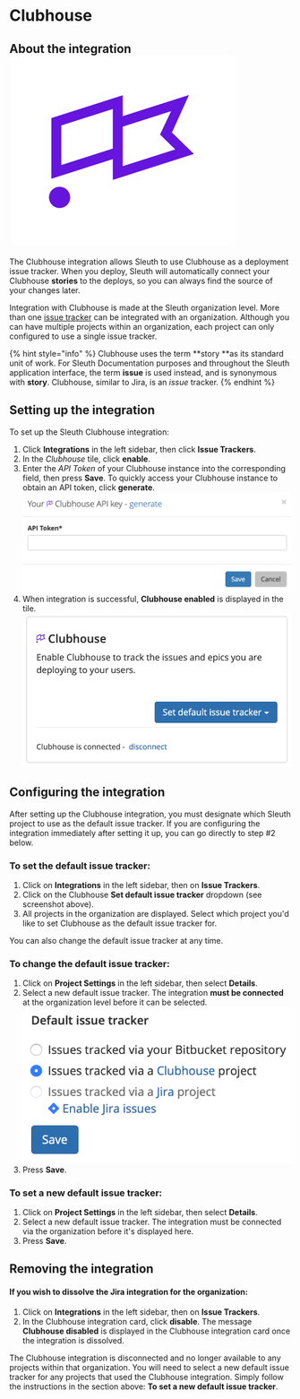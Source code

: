 # Clubhouse

## About the integration ![](../../.gitbook/assets/clubhouse.png) 

The Clubhouse integration allows Sleuth to use Clubhouse as a deployment issue tracker. When you deploy, Sleuth will automatically connect your Clubhouse **stories** to the deploys, so you can always find the source of your changes later. 

Integration with Clubhouse is made at the Sleuth organization level. More than one [issue tracker](./) can be integrated with an organization. Although you can have multiple projects within an organization, each project can only configured to use a single issue tracker. 

{% hint style="info" %}
Clubhouse uses the term **story **as its standard unit of work. For Sleuth Documentation purposes and throughout the Sleuth application interface, the term **issue** is used instead, and is synonymous with **story**. Clubhouse, similar to Jira, is an _issue_ tracker. 
{% endhint %}

## Setting up the integration

To set up the Sleuth Clubhouse integration:

1. Click **Integrations** in the left sidebar, then click **Issue Trackers**. 
2. In the _Clubhouse_ tile, click **enable**. 
3. Enter the _API Token_ of your Clubhouse instance into the corresponding field, then press **Save**. To quickly access your Clubhouse instance to obtain an API token, click **generate**. \
    ![](../../.gitbook/assets/clubhouse-api-key.png) 
4. When integration is successful, **Clubhouse enabled** is displayed in the tile.\
    ![](../../.gitbook/assets/clubhouse-connect-success.png) 

## Configuring the integration

After setting up the Clubhouse integration, you must designate which Sleuth project to use as the default issue tracker. If you are configuring the integration immediately after setting it up, you can go directly to step #2 below. 

### To set the default issue tracker: 

1. Click on **Integrations** in the left sidebar, then on **Issue Trackers**. 
2. Click on the Clubhouse **Set default issue tracker** dropdown (see screenshot above).
3. All projects in the organization are displayed. Select which project you'd like to set Clubhouse as the default issue tracker for. 

You can also change the default issue tracker at any time. 

### To change the default issue tracker: 

1. Click on **Project Settings** in the left sidebar, then select **Details**. 
2. Select a new default issue tracker. The integration **must be connected** at the organization level before it can be selected.\
    ![](../../.gitbook/assets/clubhouse-default-issue-tracker.png) 
3. Press **Save**.

### To set a new default issue tracker: 

1. Click on **Project Settings** in the left sidebar, then select **Details**. 
2. Select a new default issue tracker. The integration must be connected via the organization before it's displayed here. 
3. Press **Save**.

## Removing the integration

#### If you wish to dissolve the Jira integration for the organization: 

1. Click on **Integrations** in the left sidebar, then on **Issue Trackers**. 
2. In the Clubhouse integration card, click **disable**. The message **Clubhouse disabled** is displayed in the Clubhouse integration card once the integration is dissolved.

The Clubhouse integration is disconnected and no longer available to any projects within that organization. You will need to select a new default issue tracker for any projects that used the Clubhouse integration. Simply follow the instructions in the section above: **To set a new default issue tracker**. 
